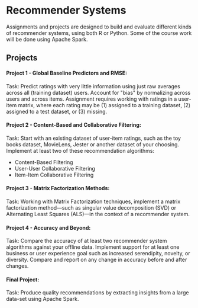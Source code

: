 # Recommender Systems
  
Assignments and projects are designed to build and evaluate different kinds of recommender systems, using both R or Python. Some of the course work will be done using Apache Spark.

## Projects

#### Project 1 - Global Baseline Predictors and RMSE:  
Task: Predict ratings with very little information using just raw averages across all (training dataset) users.  Account for "bias" by normalizing across users and across items. Assignment requires working with ratings in a user-item matrix, where each rating may be (1) assigned to a training dataset, (2) assigned to a test dataset, or (3) missing.

#### Project 2 - Content-Based and Collaborative Filtering:
Task: Start with an existing dataset of user-item ratings, such as the toy books dataset, MovieLens, Jester or another dataset of your choosing. Implement at least two of these recommendation algorithms:
+  Content-Based Filtering 
+  User-User Collaborative Filtering 
+  Item-Item Collaborative Filtering 

#### Project 3 - Matrix Factorization Methods:
Task: Working with Matrix Factorization techniques, implement a matrix factorization method—such as singular value decomposition (SVD) or Alternating Least Squares (ALS)—in the context of a recommender system.

#### Project 4 - Accuracy and Beyond:
Task: Compare the accuracy of at least two recommender system algorithms against your offline data. Implement support for at least one business or user experience goal such as increased serendipity, novelty, or diversity. Compare and report on any change in accuracy before and after changes. 

#### Final Project:
Task: Produce quality recommendations by extracting insights from a large data-set using Apache Spark.
